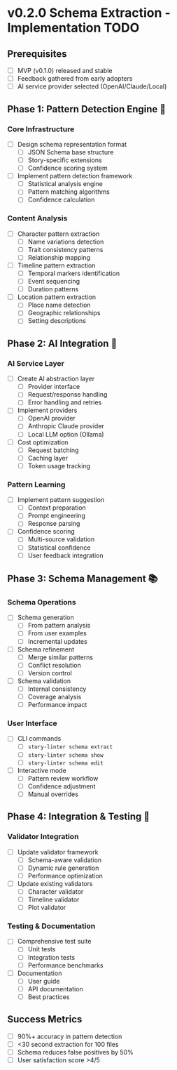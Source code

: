 # v0.2.0 Schema Extraction - Implementation TODO

## Prerequisites
- [ ] MVP (v0.1.0) released and stable
- [ ] Feedback gathered from early adopters
- [ ] AI service provider selected (OpenAI/Claude/Local)

## Phase 1: Pattern Detection Engine 🧠

### Core Infrastructure
- [ ] Design schema representation format
  - [ ] JSON Schema base structure
  - [ ] Story-specific extensions
  - [ ] Confidence scoring system
- [ ] Implement pattern detection framework
  - [ ] Statistical analysis engine
  - [ ] Pattern matching algorithms
  - [ ] Confidence calculation

### Content Analysis
- [ ] Character pattern extraction
  - [ ] Name variations detection
  - [ ] Trait consistency patterns
  - [ ] Relationship mapping
- [ ] Timeline pattern extraction
  - [ ] Temporal markers identification
  - [ ] Event sequencing
  - [ ] Duration patterns
- [ ] Location pattern extraction
  - [ ] Place name detection
  - [ ] Geographic relationships
  - [ ] Setting descriptions

## Phase 2: AI Integration 🤖

### AI Service Layer
- [ ] Create AI abstraction layer
  - [ ] Provider interface
  - [ ] Request/response handling
  - [ ] Error handling and retries
- [ ] Implement providers
  - [ ] OpenAI provider
  - [ ] Anthropic Claude provider
  - [ ] Local LLM option (Ollama)
- [ ] Cost optimization
  - [ ] Request batching
  - [ ] Caching layer
  - [ ] Token usage tracking

### Pattern Learning
- [ ] Implement pattern suggestion
  - [ ] Context preparation
  - [ ] Prompt engineering
  - [ ] Response parsing
- [ ] Confidence scoring
  - [ ] Multi-source validation
  - [ ] Statistical confidence
  - [ ] User feedback integration

## Phase 3: Schema Management 📚

### Schema Operations
- [ ] Schema generation
  - [ ] From pattern analysis
  - [ ] From user examples
  - [ ] Incremental updates
- [ ] Schema refinement
  - [ ] Merge similar patterns
  - [ ] Conflict resolution
  - [ ] Version control
- [ ] Schema validation
  - [ ] Internal consistency
  - [ ] Coverage analysis
  - [ ] Performance impact

### User Interface
- [ ] CLI commands
  - [ ] `story-linter schema extract`
  - [ ] `story-linter schema show`
  - [ ] `story-linter schema edit`
- [ ] Interactive mode
  - [ ] Pattern review workflow
  - [ ] Confidence adjustment
  - [ ] Manual overrides

## Phase 4: Integration & Testing 🧪

### Validator Integration
- [ ] Update validator framework
  - [ ] Schema-aware validation
  - [ ] Dynamic rule generation
  - [ ] Performance optimization
- [ ] Update existing validators
  - [ ] Character validator
  - [ ] Timeline validator
  - [ ] Plot validator

### Testing & Documentation
- [ ] Comprehensive test suite
  - [ ] Unit tests
  - [ ] Integration tests
  - [ ] Performance benchmarks
- [ ] Documentation
  - [ ] User guide
  - [ ] API documentation
  - [ ] Best practices

## Success Metrics

- [ ] 90%+ accuracy in pattern detection
- [ ] <30 second extraction for 100 files
- [ ] Schema reduces false positives by 50%
- [ ] User satisfaction score >4/5